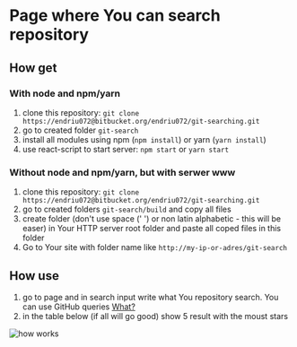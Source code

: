# Page where You can search repository

## How get

### With node and npm/yarn
1. clone this repository: `git clone https://endriu072@bitbucket.org/endriu072/git-searching.git`
2. go to created folder `git-search`
3. install all modules using npm (`npm install`) or yarn (`yarn install`)
4. use react-script to start server: `npm start` or `yarn start`

### Without node and npm/yarn, but with serwer www
1. clone this repository: `git clone https://endriu072@bitbucket.org/endriu072/git-searching.git`
2. go to created folders `git-search/build` and copy all files
3. create folder (don't use space (' ') or non latin alphabetic - this will be easer) in Your HTTP server root folder and paste all coped files in this folder
4. Go to Your site with folder name like `http://my-ip-or-adres/git-search`

## How use
1. go to page and in search input write what You repository search. You can use GitHub queries [What?](https://help.github.com/articles/searching-for-repositories/)
2. in the table below (if all will go good) show 5 result with the moust stars

![how works](https://media.giphy.com/media/X6IpGWNNKw1kWDw6Yo/giphy.gif)